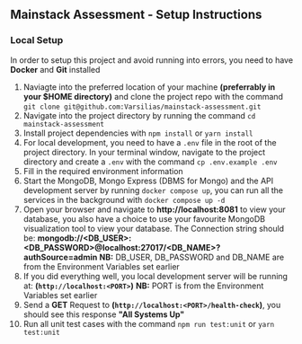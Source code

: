 ## Mainstack Assessment - Setup Instructions

### Local Setup

In order to setup this project and avoid running into errors, you need to have **Docker** and **Git** installed

1.  Naviagte into the preferred location of your machine **(preferrably in your $HOME directory)** and clone the project repo with the command `git clone git@github.com:Varsilias/mainstack-assessment.git`
2.  Navigate into the project directory by running the command `cd mainstack-assessment`
3.  Install project dependencies with `npm install` or `yarn install`
4.  For local development, you need to have a `.env` file in the root of the project directory. In your terminal window, navigate to the project directory and create a `.env` with the command `cp .env.example .env`
5.  Fill in the required environment information
6.  Start the MongoDB, Mongo Express (DBMS for Mongo) and the API development server by running `docker compose up`, you can run all the services in the background with `docker compose up -d`
7.  Open your browser and navigate to **http://localhost:8081** to view your database, you also have a choice to use your favourite MongoDB visualization tool to view your database. The Connection string should be: **mongodb://<DB_USER>:<DB_PASSWORD>@localhost:27017/<DB_NAME>?authSource=admin**
    **NB:** DB_USER, DB_PASSWORD and DB_NAME are from the Environment Variables set earlier
8.  If you did everything well, you local development server will be running at: **(`http://localhost:<PORT>`)**
    **NB:** PORT is from the Environment Variables set earlier
9.  Send a **GET** Request to **(`http://localhost:<PORT>/health-check`)**, you should see this response **"All Systems Up"**
10. Run all unit test cases with the command `npm run test:unit` or `yarn test:unit`
